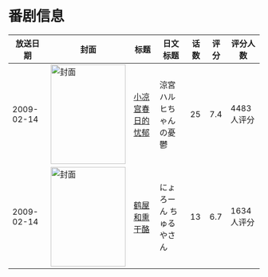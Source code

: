 # 番剧信息

|放送日期|封面|标题|日文标题|话数|评分|评分人数|
|---|---|---|---|---|---|---|
|2009-02-14|<img src="https://lain.bgm.tv/pic/cover/c/f3/bd/1372_I3xm1.jpg" alt="封面" style="width:150px;height:200px;object-fit:cover;">|[小凉宫春日的忧郁](https://bangumi.tv/subject/1372)|涼宮ハルヒちゃんの憂鬱|25|7.4|4483人评分|
|2009-02-14|<img src="https://lain.bgm.tv/pic/cover/c/89/ae/1545_e0h03.jpg" alt="封面" style="width:150px;height:200px;object-fit:cover;">|[鹤屋和熏干酪](https://bangumi.tv/subject/1545)|にょろーん ちゅるやさん|13|6.7|1634人评分|
